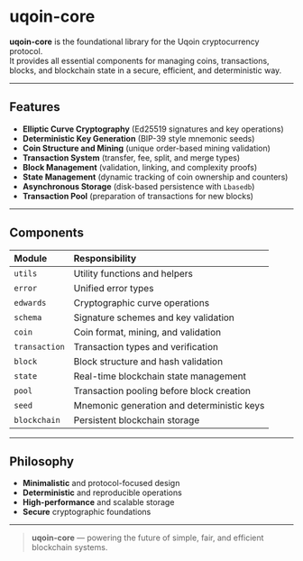 # uqoin-core

**uqoin-core** is the foundational library for the Uqoin cryptocurrency protocol.  
It provides all essential components for managing coins, transactions, blocks, 
and blockchain state in a secure, efficient, and deterministic way.

---

## Features

- **Elliptic Curve Cryptography** (Ed25519 signatures and key operations)
- **Deterministic Key Generation** (BIP-39 style mnemonic seeds)
- **Coin Structure and Mining** (unique order-based mining validation)
- **Transaction System** (transfer, fee, split, and merge types)
- **Block Management** (validation, linking, and complexity proofs)
- **State Management** (dynamic tracking of coin ownership and counters)
- **Asynchronous Storage** (disk-based persistence with `Lbasedb`)
- **Transaction Pool** (preparation of transactions for new blocks)

---

## Components

| Module         | Responsibility                             |
|:---------------|:-------------------------------------------|
| `utils`        | Utility functions and helpers             |
| `error`        | Unified error types                       |
| `edwards`      | Cryptographic curve operations            |
| `schema`       | Signature schemes and key validation      |
| `coin`         | Coin format, mining, and validation        |
| `transaction`  | Transaction types and verification         |
| `block`        | Block structure and hash validation        |
| `state`        | Real-time blockchain state management      |
| `pool`         | Transaction pooling before block creation |
| `seed`         | Mnemonic generation and deterministic keys |
| `blockchain`   | Persistent blockchain storage              |

---

## Philosophy

- **Minimalistic** and protocol-focused design
- **Deterministic** and reproducible operations
- **High-performance** and scalable storage
- **Secure** cryptographic foundations

---

> **uqoin-core** — powering the future of simple, fair, and efficient blockchain
systems.

